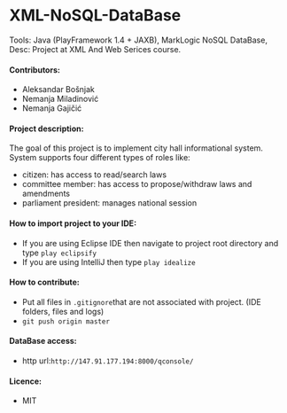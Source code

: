 # XML-NoSQL-DataBase
Tools: Java (PlayFramework 1.4 + JAXB), MarkLogic NoSQL DataBase, Desc: Project at XML And Web Serices course.

#### Contributors:
  - Aleksandar Bošnjak
  - Nemanja Miladinović
  - Nemanja Gajičić

#### Project description:
The goal of this project is to implement city hall informational system. System supports four different types of roles like:
  - citizen: has access to read/search laws
  - committee member: has access to propose/withdraw laws and amendments 
  - parliament president: manages national session

#### How to import project to your IDE:
  - If you are using Eclipse IDE then navigate to project root directory and type ``` play eclipsify ```
  - If you are using IntelliJ then type ``` play idealize ```

#### How to contribute:
  - Put all files in  ``` .gitignore ```that are not associated with project. (IDE folders, files and logs)
  - ``` git push origin master ```

#### DataBase access:
  - http url:``` http://147.91.177.194:8000/qconsole/ ``` 

#### Licence:
  - MIT
  
